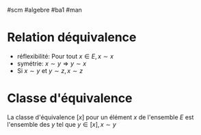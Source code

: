 #scm #algebre #ba1 #man 
# Relation déquivalence 
- réflexibilité: Pour tout $x \in E, x \sim x$
- symétrie: $x \sim y \Rightarrow y  \sim x$
-  Si $x \sim y$ et $y \sim z, x \sim z$
# Classe d'équivalence
La classe d'équivalence $[x]$ pour un élément  $x$ de  l'ensemble $E$ est l'ensemble des $y$ tel que $y \in [x],x \sim y$
